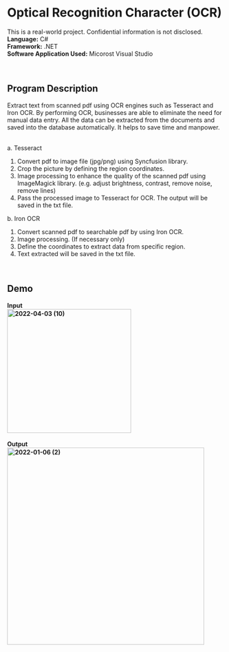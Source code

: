 # Optical Recognition Character (OCR)
This is a real-world project. Confidential information is not disclosed.
<b>Language:</b> C# <br>
<b>Framework:</b> .NET <br>
<b>Software Application Used:</b> Micorost Visual Studio

<br>
<h2> Program Description </h2>
Extract text from scanned pdf using OCR engines such as Tesseract and Iron OCR. By performing OCR, businesses are able to eliminate the need for manual data entry. All the data can be extracted from the documents and saved into the database automatically. It helps to save time and manpower.<br><br>

a. Tesseract
1. Convert pdf to image file (jpg/png) using Syncfusion library.
2. Crop the picture by defining the region coordinates.
3. Image processing to enhance the quality of the scanned pdf using ImageMagick library. (e.g. adjust brightness, contrast, remove noise, remove lines) 
4. Pass the processed image to Tesseract for OCR. The output will be saved in the txt file.

b. Iron OCR
1. Convert scanned pdf to searchable pdf by using Iron OCR.
2. Image processing. (If necessary only)
3. Define the coordinates to extract data from specific region.
4. Text extracted will be saved in the txt file.

<br>
<h2>Demo</h2>
<b>Input<br>
<img width="288" alt="2022-04-03 (10)" src="https://user-images.githubusercontent.com/70939387/161436006-7d702124-1ab4-49e4-8572-f8ea249e2f6f.png">
<br><br>
Output<br>
<img width="458" alt="2022-01-06 (2)" src="https://user-images.githubusercontent.com/70939387/148379427-033516be-7e84-4eca-af0e-8f394522197e.png">




